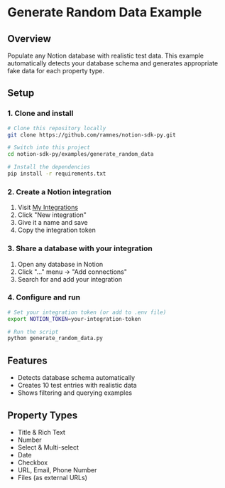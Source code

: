 # Generate Random Data Example

## Overview

Populate any Notion database with realistic test data. This example
automatically detects your database schema and generates appropriate fake data
for each property type.

## Setup

### 1. Clone and install

```bash
# Clone this repository locally
git clone https://github.com/ramnes/notion-sdk-py.git

# Switch into this project
cd notion-sdk-py/examples/generate_random_data

# Install the dependencies
pip install -r requirements.txt
```

### 2. Create a Notion integration

1. Visit [My Integrations](https://www.notion.so/my-integrations)
2. Click "New integration"
3. Give it a name and save
4. Copy the integration token

### 3. Share a database with your integration

1. Open any database in Notion
2. Click "..." menu → "Add connections"
3. Search for and add your integration

### 4. Configure and run

```bash
# Set your integration token (or add to .env file)
export NOTION_TOKEN=your-integration-token

# Run the script
python generate_random_data.py
```

## Features

- Detects database schema automatically
- Creates 10 test entries with realistic data
- Shows filtering and querying examples

## Property Types

- Title & Rich Text
- Number
- Select & Multi-select
- Date
- Checkbox
- URL, Email, Phone Number
- Files (as external URLs)
